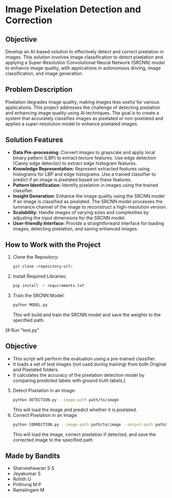 # Image Pixelation Detection and Correction

## Objective
Develop an AI-based solution to effectively detect and correct pixelation in images. This solution involves image classification to detect pixelation and applying a Super-Resolution Convolutional Neural Network (SRCNN) model to enhance image quality, with applications in autonomous driving, image classification, and image generation.

## Problem Description
Pixelation degrades image quality, making images less useful for various applications. This project addresses the challenge of detecting pixelation and enhancing image quality using AI techniques. The goal is to create a system that accurately classifies images as pixelated or non-pixelated and applies a super-resolution model to enhance pixelated images.

## Solution Features
- **Data Pre-processing:** Convert images to grayscale and apply local binary pattern (LBP) to extract texture features. Use edge detection (Canny edge detector) to extract edge histogram features.
- **Knowledge Representation:** Represent extracted features using histograms for LBP and edge histograms. Use a trained classifier to predict if an image is pixelated based on these features.
- **Pattern Identification:** Identify pixelation in images using the trained classifier.
- **Insight Generation:** Enhance the image quality using the SRCNN model if an image is classified as pixelated. The SRCNN model processes the luminance channel of the image to reconstruct a high-resolution version.
- **Scalability:** Handle images of varying sizes and complexities by adjusting the input dimensions for the SRCNN model.
- **User-friendly Interface:** Provide a straightforward interface for loading images, detecting pixelation, and saving enhanced images.

## How to Work with the Project
1. Clone the Repository:
    ```bash
    git clone <repository-url>
    ```
2. Install Required Libraries:
    ```bash
    pip install -r requirements.txt
    ```
3. Train the SRCNN Model:
    ```bash
    python MODEL.py
    ```
    This will build and train the SRCNN model and save the weights to the specified path.
   
[# Run "test.py"
## Objective

- This script will perform the evaluation using a pre-trained classifier.
- It loads a set of test images (not used during training) from both Original and Pixelated folders.
- It calculates the accuracy of the pixelation detection model by comparing predicted labels with ground truth labels.]

5. Detect Pixelation in an Image:
    ```bash
    python DETECTION.py --image-path path/to/image
    ```
    This will load the image and predict whether it is pixelated.
6. Correct Pixelation in an Image:
    ```bash
    python CORRECTION.py --image-path path/to/image --output-path path/to/save/corrected/image
    ```
    This will load the image, correct pixelation if detected, and save the corrected image to the specified path.

## Made by Bandits
- Sharveshwaran S S
- Jeyakumar S
- Rohith U
- Prithivraj M P
- Ramalingam M
